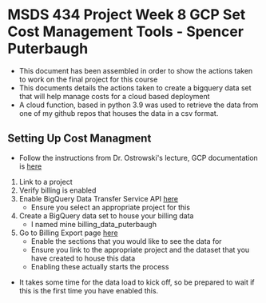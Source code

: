 
# MSDS 434 Project Week 8 GCP Set Cost Management Tools - Spencer Puterbaugh

- This document has been assembled in order to show the actions taken to work on the final project for this course
- This documents details the actions taken to create a bigquery data set that will help manage costs for a cloud based deployment
- A cloud function, based in python 3.9 was used to retrieve the data from one of my github repos that houses the data in a csv format.




## Setting Up Cost Managment

- Follow the instructions from Dr. Ostrowski's lecture, GCP documentation is [here](https://cloud.google.com/billing/docs/how-to/export-data-bigquery-setup)

1. Link to a project
2. Verify billing is enabled
3. Enable BigQuery Data Transfer Service API [here](https://console.cloud.google.com/apis/api/bigquerydatatransfer.googleapis.com/metrics?_ga=2.64646447.1629872624.1668257441-1316210069.1656539093&project=msds434-puterbaugh)
    - Ensure you select an appropriate project for this
4. Create a BigQuery data set to house your billing data
    - I named mine billing_data_puterbaugh
5. Go to Billing Export page [here](https://console.cloud.google.com/billing/018AD1-904D4F-E20028/export/bigquery?organizationId=0)
    - Enable the sections that you would like to see the data for
    - Ensure you link to the appropriate project and the dataset that you have created to house this data
    - Enabling these actually starts the process

- It takes some time for the data load to kick off, so be prepared to wait if this is the first time you have enabled this.